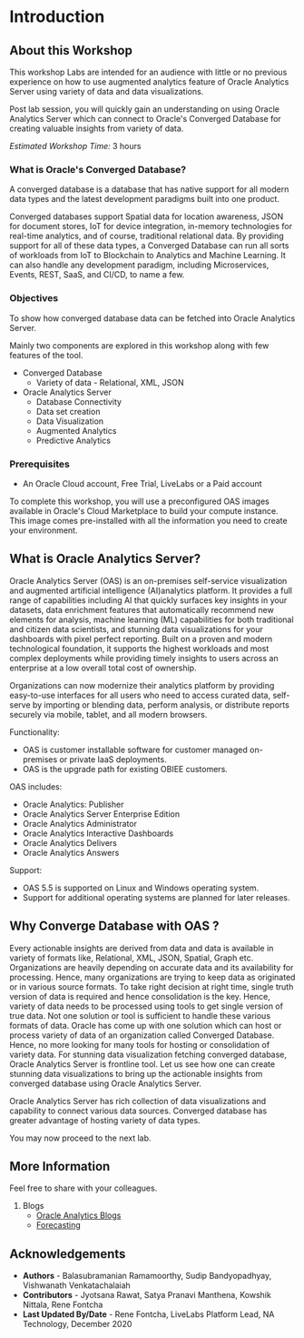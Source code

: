 # Introduction

## About this Workshop

This workshop Labs are intended for an audience with little or no previous experience on how to use augmented analytics feature of Oracle Analytics Server using variety of data and data visualizations.

Post lab session, you will quickly gain an understanding on using Oracle Analytics Server which can connect to Oracle's Converged Database for creating valuable insights from variety of data.

*Estimated Workshop Time:* 3 hours

### What is Oracle's Converged Database?
A converged database is a database that has native support for all modern data types and the latest development paradigms built into one product.

Converged databases support Spatial data for location awareness, JSON for document stores, IoT for device integration, in-memory technologies for real-time analytics, and of course, traditional relational data. By providing support for all of these data types, a Converged Database can run all sorts of workloads from IoT to Blockchain to Analytics and Machine Learning. It can also handle any development paradigm, including Microservices, Events, REST, SaaS, and CI/CD, to name a few.

[](youtube:9d76-LhgMQs)

### Objectives
To show how converged database data can be fetched into Oracle Analytics Server.

Mainly two components are explored in this workshop along with few features of the tool.
- Converged Database
    - Variety of data - Relational, XML, JSON
- Oracle Analytics Server
    - Database Connectivity
    - Data set creation
    - Data Visualization
    - Augmented Analytics
    - Predictive Analytics

### Prerequisites  
- An Oracle Cloud account, Free Trial, LiveLabs or a Paid account

To complete this workshop, you will use a preconfigured OAS images available in Oracle's Cloud Marketplace to build your compute instance.  This image comes pre-installed with all the information you need to create your environment.

## What is Oracle Analytics Server?

Oracle Analytics Server (OAS) is an on-premises self-service visualization and augmented artificial intelligence (AI)analytics platform. It provides a full range of capabilities including AI that quickly surfaces key insights in your datasets, data enrichment features that automatically recommend new elements for analysis, machine learning (ML) capabilities for both traditional and citizen data scientists, and stunning data visualizations for your dashboards with pixel perfect reporting.  Built on a proven and modern technological foundation, it supports the highest workloads and most complex deployments while providing timely insights to users across an enterprise at a low overall total cost of ownership.

Organizations can now modernize their analytics platform by providing easy-to-use interfaces for all users who need to access curated data, self-serve by importing or blending data, perform analysis, or distribute reports securely via mobile, tablet, and all modern browsers.

Functionality:
- OAS is customer installable software for customer managed on-premises or private IaaS deployments.
- OAS is the upgrade path for existing OBIEE customers.

OAS includes:

- Oracle Analytics: Publisher
- Oracle Analytics Server Enterprise Edition
- Oracle Analytics Administrator
- Oracle Analytics Interactive Dashboards
- Oracle Analytics Delivers
- Oracle Analytics Answers

Support:
- OAS 5.5 is supported on Linux and Windows operating system.
- Support for additional operating systems are planned for later releases.

[](youtube:Ml-McI6yBOU)

## Why Converge Database with OAS ?
Every actionable insights are derived from data and data is available in variety of formats like, Relational, XML, JSON, Spatial, Graph etc.  Organizations are heavily depending on accurate data and its availability for processing. Hence, many organizations are trying to keep data as originated or in various source formats.  To take right decision at right time, single truth version of data is required and hence consolidation is the key.  Hence, variety of data needs to be processed using tools to get single version of true data.   Not one solution or tool is sufficient to handle these various formats of data. Oracle has come up with one solution which can host or process variety of data of an organization called Converged Database.  Hence, no more looking for many tools for hosting or consolidation of variety data. For stunning data visualization fetching converged database, Oracle Analytics Server is frontline tool.  Let us see how one can create stunning data visualizations to bring up the actionable insights from converged database using Oracle Analytics Server.

Oracle Analytics Server has rich collection of data visualizations and capability to connect various data sources.  Converged database has greater advantage of hosting variety of data types.

You may now proceed to the next lab.

## More Information
Feel free to share with your colleagues.
1. Blogs   
    - [Oracle Analytics Blogs](https://blogs.oracle.com/analytics/)
    - [Forecasting](https://blogs.oracle.com/analytics/is-your-forecasting-like-running-with-scissors-feature-friday)

## Acknowledgements

- **Authors** - Balasubramanian Ramamoorthy, Sudip Bandyopadhyay, Vishwanath Venkatachalaiah
- **Contributors** - Jyotsana Rawat, Satya Pranavi Manthena, Kowshik Nittala, Rene Fontcha
- **Last Updated By/Date** - Rene Fontcha, LiveLabs Platform Lead, NA Technology, December 2020


